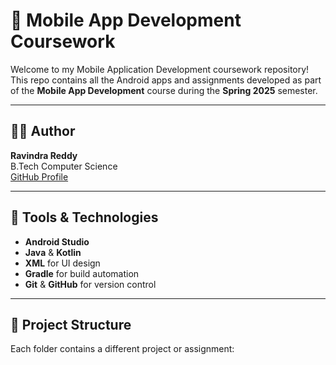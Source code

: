# 📱 Mobile App Development Coursework

Welcome to my Mobile Application Development coursework repository!  
This repo contains all the Android apps and assignments developed as part of the **Mobile App Development** course during the **Spring 2025** semester.

---

## 🧑‍💻 Author

**Ravindra Reddy**  
B.Tech Computer Science  
[GitHub Profile](https://github.com/your-username)

---

## 🧰 Tools & Technologies

- **Android Studio**
- **Java** & **Kotlin**
- **XML** for UI design
- **Gradle** for build automation
- **Git** & **GitHub** for version control

---

## 📁 Project Structure

Each folder contains a different project or assignment:
